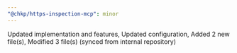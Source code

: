 ```yaml
---
"@chkp/https-inspection-mcp": minor
---
```


Updated implementation and features, Updated configuration, Added 2 new file(s), Modified 3 file(s) (synced from internal repository)
